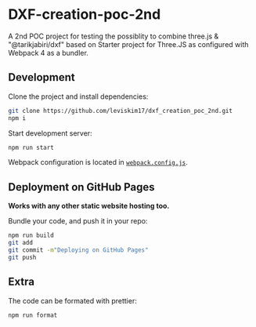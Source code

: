 # DXF-creation-poc-2nd

A 2nd POC project for testing the possiblity to combine three.js & "@tarikjabiri/dxf" based on Starter project for Three.JS as configured with Webpack 4 as a bundler.

## Development

Clone the project and install dependencies:

```bash
git clone https://github.com/leviskim17/dxf_creation_poc_2nd.git
npm i
```

Start development server:

```bash
npm run start
```

Webpack configuration is located in [`webpack.config.js`](webpack.config.js).

## Deployment on GitHub Pages

**Works with any other static website hosting too.**

Bundle your code, and push it in your repo:

```bash
npm run build
git add
git commit -m"Deploying on GitHub Pages"
git push
```

## Extra

The code can be formated with prettier:

```bash
npm run format
```
